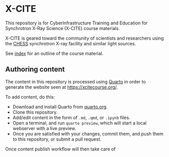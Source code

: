 # X-CITE

This repository is for CyberInfrastructure Training and Education for
Synchrotron X-Ray Science (X-CITE) course materials.

X-CITE is geared toward the community of scientists and researchers
using the [CHESS] synchrotron X-ray facility and similar light
sources.

See [index] for an outline of the course material.

## Authoring content

The content in this repository is processed using [Quarto] in order to
generate the website seen at https://xcitecourse.org/.

To add content, do this:

- Download and install Quarto from [quarto.org][Quarto].
- Clone this repository.
- Add/edit content in the form of `.md`, `.qmd`, or `.ipynb` files.
- Open a terminal, and run `quarto preview`, which will start a local
  webserver with a live preview.
- Once you are satisfied with your changes, commit them, and push them
  to this repository, or submit a pull request.

Once content  publish workflow will then take care of 

<!-- References -->

[CHESS]: https://www.chess.cornell.edu/
[index]: ./index.md

[Quarto]: https://quarto.org
[x-cite]: https://xcitecourse.org/

